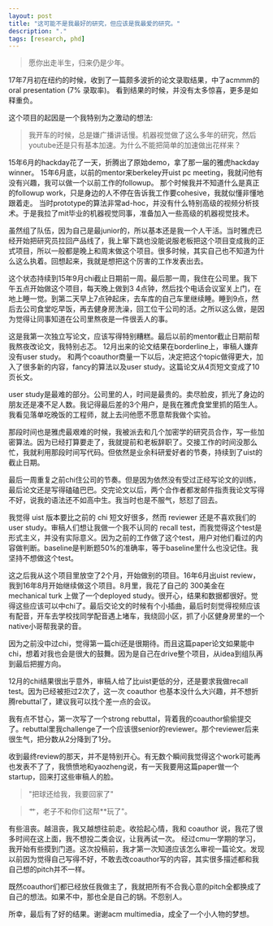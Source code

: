 ```yaml
---
layout: post
title: "这可能不是我最好的研究，但应该是我最爱的研究。"
description: "."
tags: [research, phd]
---
```



> 愿你出走半生，归来仍是少年。



17年7月初在纽约的时候，收到了一篇颇多波折的论文录取结果，中了acmmm的oral presentation (7% 录取率)。 
看到结果的时候，并没有太多惊喜，更多是如释重负。 

这个项目的起因是一个我特别为之激动的想法: 

>我开车的时候，总是嫌广播讲话慢。机器视觉做了这么多年的研究，然后youtube还是只有基本加速。为什么不能把简单的加速做出花样来？


 15年6月的hackday花了一天，折腾出了原始demo，拿了那一届的雅虎hackday winner。
15年6月底，以前的mentor来berkeley开uist pc meeting，我就问他有没有兴趣，我可以做一个以前工作的followup。
那个时候我并不知道什么是真正的followup work，只是身边的人不停在告诉我工作要cohesive，我就似懂非懂地跟着走。
当时prototype的算法非常ad-hoc，并没有什么特别高级的视频分析技术。于是我拉了mit毕业的机器视觉同事，准备加入一些高级的机器视觉技术。 

虽然组了队伍，因为自己是最junior的，所以基本还是我一个人干活。当时雅虎已经开始把研究员拉回产品线了，我上窜下跳也没能说服老板把这个项目变成我的正式项目，所以一般都是晚上和周末做这个项目。很多时候，其实自己也不知道为什么这么执着。回想起来，我就是想把这个厉害的工作发表出去。 

这个状态持续到15年9月chi截止日期前一周。最后那一周，我住在公司里。我下午五点开始做这个项目，每天晚上做到3 4点钟，然后找个电话会议室关上门，在地上睡一觉。到第二天早上7点钟起床，去车库的自己车里继续睡。睡到9点，然后去公司食堂吃早饭，再去健身房洗澡，回工位干公司的活。之所以这么做，是因为觉得让同事知道在公司里熬夜是一件很丢人的事。

 这是我第一次独立写论文，应该写得特别糟糕。最后以前的mentor截止日期前帮我熬夜改论文，我特别忐忑。
12月出来的论文结果在borderline上，审稿人嫌弃没有user study。
和两个coauthor商量一下以后，决定把这个topic做得更大，加入了很多新的内容，fancy的算法以及user study。这篇论文从4页短文变成了10页长文。

user study是最难的部分。公司里的人，时间是最贵的。卖尽脸皮，抓光了身边的朋友还是凑不足人数。我记得最后差的3个用户，是我在雅虎食堂里抓的陌生人。我看见落单吃晚饭的工程师，就上去问他愿不愿意帮我做个实验。

那段时间也是雅虎最艰难的时候，我被派去和几个加密学的研究员合作，写一些加密算法。因为已经打算要走了，我就提前和老板辞职了。交接工作的时间没那么忙，我就利用那段时间写代码。但依然是业余科研爱好者的节奏，持续到了uist的截止日期。

最后一周重复之前chi住公司的节奏。但是因为依然没有受过正经写论文的训练，最后论文还是写得磕磕巴巴。交完论文以后，两个合作者都发邮件指责我论文写得不好，说我的语法还不如高中生。我当时也是不服气，怒怼了回去。

 我觉得 uist 版本要比之前的 chi 短文好很多，然而 reviewer 还是不喜欢我们的 user study。审稿人们想让我做一个我不认同的 recall test，而我觉得这个test是形式主义，并没有实际意义。因为之前的工作做了这个test，用户对他们看过的内容做判断。baseline是判断题50%的准确率，等于baseline里什么也没记住。我坚持不想做这个test。

 这之后我从这个项目里放空了2个月，开始做别的项目。16年6月出uist review，我到16年8月开始继续做这个项目。8月里，我花了自己的 300美金在 mechanical turk 上做了一个deployed study。很开心，结果和数据都很好。觉得这些应该可以中chi了。最后交论文的时候有个小插曲，最后时刻觉得视频应该有配音，开车去学校找同学配音遇上堵车，我绕回小区，抓了小区健身房里的一个native小哥帮我录的音。

 因为之前没中过chi，觉得第一篇chi还是很期待。而且这篇paper论文如果能中chi，想着对我也会是很大的鼓舞。因为是自己在drive整个项目，从idea到组队再到最后把握方向。 

12月的chi结果很出乎意外，审稿人给了比uist更低的分，还是要求我做recall test。因为已经被拒过2次了，这一次 coauthor 也基本没什么大兴趣，并不想折腾rebuttal了，建议我可以找个差一点的会议。

我有点不甘心，第一次写了一个strong rebuttal，背着我的coauthor偷偷提交了。rebuttal里我challenge了一个应该很senior的reviewer。那个reviewer后来很生气，把分数从2分降到了1分。 

收到最终review的那天，并不是特别开心。有无数个瞬间我觉得这个work可能再也发表不了了，我愤愤地和yaozheng说，有一天我要用这篇paper做一个startup，回来打这些审稿人的脸。


> "把球还给我，我要回家了"

> 艹，老子不和你们这帮**玩了"。


有些沮丧。越沮丧，我又越想往前走。收拾起心情，我和 coauthor 说，我花了很多时间在这上面，我不想投二类会议，让我再试一次。 经过cmu一学期的学习，我开始有些摸到门道。这次投稿前，我才第一次知道应该怎么审视一篇论文。发现以前因为觉得自己写得不好，不敢去改coauthor写的内容，其实很多描述都和我自己想的pitch并不一样。

既然coauthor们都已经放任我做主了，我就把所有不合我心意的pitch全都换成了自己的想法。如果不中，那也全是自己的锅。不怨别人。

所幸，最后有了好的结果。谢谢acm multimedia，成全了一个小人物的梦想。



